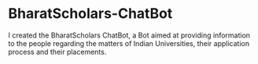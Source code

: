 # BharatScholars-ChatBot
I created the BharatScholars ChatBot, a Bot aimed at providing information to the people regarding the matters of Indian Universities, their application process and their placements.
